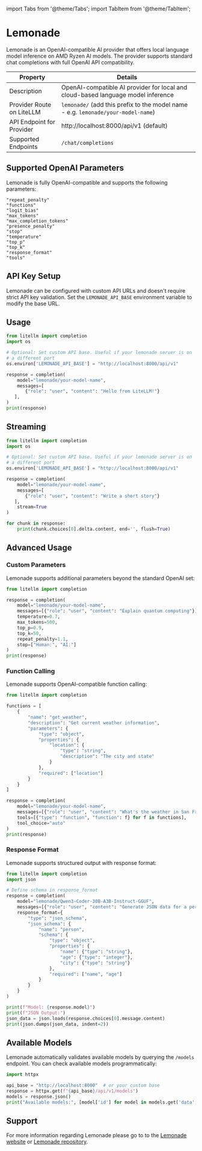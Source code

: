 import Tabs from '@theme/Tabs';
import TabItem from '@theme/TabItem';

# Lemonade

Lemonade is an OpenAI-compatible AI provider that offers local language model inference on AMD Ryzen AI models. The provider supports standard chat completions with full OpenAI API compatibility.

| Property | Details |
|-------|-------|
| Description | OpenAI-compatible AI provider for local and cloud-based language model inference |
| Provider Route on LiteLLM | `lemonade/` (add this prefix to the model name - e.g. `lemonade/your-model-name`) |
| API Endpoint for Provider | http://localhost:8000/api/v1 (default) |
| Supported Endpoints | `/chat/completions` |

## Supported OpenAI Parameters

Lemonade is fully OpenAI-compatible and supports the following parameters:

```
"repeat_penalty"
"functions"
"logit_bias"
"max_tokens"
"max_completion_tokens"
"presence_penalty"
"stop"
"temperature"
"top_p"
"top_k"
"response_format"
"tools"
```


## API Key Setup

Lemonade can be configured with custom API URLs and doesn't require strict API key validation. Set the `LEMONADE_API_BASE` environment variable to modify the base URL.

## Usage

<Tabs>
<TabItem value="sdk" label="SDK">

```python
from litellm import completion
import os

# Optional: Set custom API base. Useful if your lemonade server is on
# a different port
os.environ['LEMONADE_API_BASE'] = "http://localhost:8000/api/v1"

response = completion(
    model="lemonade/your-model-name",
    messages=[
       {"role": "user", "content": "Hello from LiteLLM!"}
   ],
)
print(response)
```

## Streaming

```python
from litellm import completion
import os

# Optional: Set custom API base. Useful if your lemonade server is on
# a different port
os.environ['LEMONADE_API_BASE'] = "http://localhost:8000/api/v1"

response = completion(
    model="lemonade/your-model-name",
    messages=[
       {"role": "user", "content": "Write a short story"}
   ],
    stream=True
)

for chunk in response:
    print(chunk.choices[0].delta.content, end='', flush=True)
```

## Advanced Usage

### Custom Parameters

Lemonade supports additional parameters beyond the standard OpenAI set:

```python
from litellm import completion

response = completion(
    model="lemonade/your-model-name",
    messages=[{"role": "user", "content": "Explain quantum computing"}],
    temperature=0.7,
    max_tokens=500,
    top_p=0.9,
    top_k=50,
    repeat_penalty=1.1,
    stop=["Human:", "AI:"]
)
print(response)
```

### Function Calling

Lemonade supports OpenAI-compatible function calling:

```python
from litellm import completion

functions = [
    {
        "name": "get_weather",
        "description": "Get current weather information",
        "parameters": {
            "type": "object",
            "properties": {
                "location": {
                    "type": "string",
                    "description": "The city and state"
                }
            },
            "required": ["location"]
        }
    }
]

response = completion(
    model="lemonade/your-model-name",
    messages=[{"role": "user", "content": "What's the weather in San Francisco?"}],
    tools=[{"type": "function", "function": f} for f in functions],
    tool_choice="auto"
)
print(response)
```

### Response Format

Lemonade supports structured output with response format:

```python
from litellm import completion
import json

# Define schema in response_format
response = completion(
    model="lemonade/Qwen3-Coder-30B-A3B-Instruct-GGUF",
    messages=[{"role": "user", "content": "Generate JSON data for a person with their name, age, and city."}],
    response_format={
        "type": "json_schema",
        "json_schema": {
            "name": "person",
            "schema": {
                "type": "object",
                "properties": {
                    "name": {"type": "string"},
                    "age": {"type": "integer"},
                    "city": {"type": "string"}
                },
                "required": ["name", "age"]
            }
        }
    }
)

print(f"Model: {response.model}")
print(f"JSON Output:")
json_data = json.loads(response.choices[0].message.content)
print(json.dumps(json_data, indent=2))
```

## Available Models

Lemonade automatically validates available models by querying the `/models` endpoint. You can check available models programmatically:

```python
import httpx

api_base = "http://localhost:8000"  # or your custom base
response = httpx.get(f"{api_base}/api/v1/models")
models = response.json()
print("Available models:", [model['id'] for model in models.get('data', [])])
```

## Support

For more information regarding Lemonade please go to to the [Lemonade website](https://lemonade-server.ai/) or [Lemonade repository](https://github.com/lemonade-sdk/lemonade).
